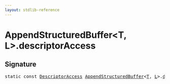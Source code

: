 ```yaml
---
layout: stdlib-reference
---
```


# AppendStructuredBuffer<T, L>.descriptorAccess

## Signature
<pre>
<span class='code_keyword'>static</span> <span class='code_keyword'>const</span> <a href="/stdlib-reference/types/descriptoraccess-0a/index" class="code_type">DescriptorAccess</a> <a href="/stdlib-reference/types/appendstructuredbuffer-06g/index" class="code_type">AppendStructuredBuffer</a>&lt;<a href="/stdlib-reference/types/appendstructuredbuffer-06g/index#typeparam-T" class="code_type">T</a>, <a href="/stdlib-reference/types/appendstructuredbuffer-06g/index#typeparam-L" class="code_type">L</a>&gt;.<a href="/stdlib-reference/types/appendstructuredbuffer-06g/descriptoraccess-a" class="code_var">descriptorAccess</a> = DescriptorAccess\.ReadWrite;
</pre>

